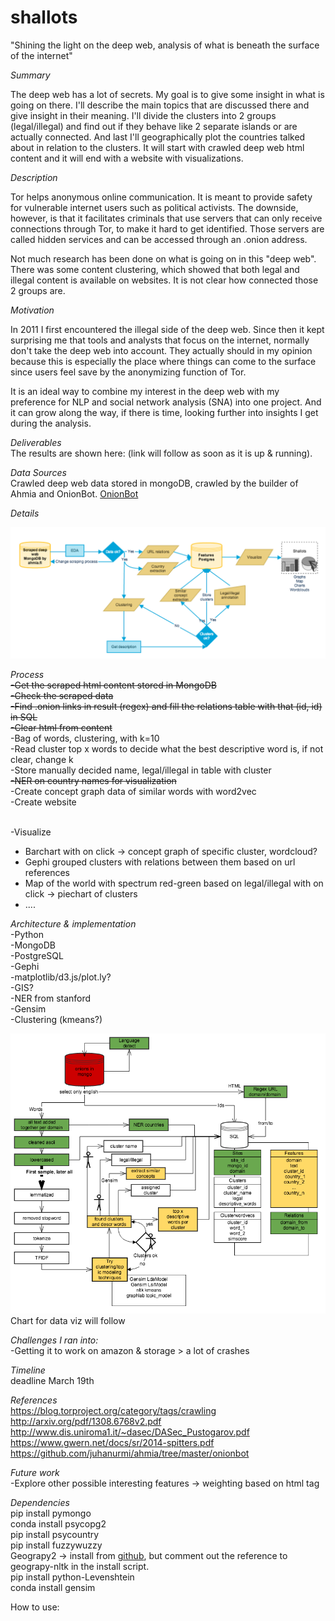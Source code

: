 # shallots

"Shining the light on the deep web, analysis of what is beneath the surface of the internet"

<i>Summary</i>

The deep web has a lot of secrets. My goal is to give some insight in what is going on there. I'll describe the main topics that are discussed there and give insight in their meaning. I'll divide the clusters into 2 groups (legal/illegal) and find out if they behave like 2 separate islands or are actually connected. And last I'll geographically plot the countries talked about in relation to the clusters. It will start with crawled deep web html content and it will end with a website with visualizations. 

<i>Description</i>

Tor helps anonymous online communication. It is meant to provide safety for vulnerable internet users such as political activists. The downside, however, is that it facilitates criminals that use servers that can only receive connections through Tor, to make it hard to get identified. Those servers are called hidden services and can be accessed through an .onion address. 

Not much research has been done on what is going on in this "deep web". There was some content clustering, which showed that both legal and illegal content is available on websites. It is not clear how connected those 2 groups are. 

<i>Motivation</i>

In 2011 I first encountered the illegal side of the deep web. Since then it kept surprising me that tools and analysts that focus on the internet, normally don't take the deep web into account. They actually should in my opinion because this is especially the place where things can come to the surface since users feel save by the anonymizing function of Tor. 

It is an ideal way to combine my interest in the deep web with my preference for NLP and social network analysis (SNA) into one project. And it can grow along the way, if there is time, looking further into insights I get during the analysis.

<i>Deliverables</i><br>
The results are shown here: (link will follow as soon as it is up & running). 

<i>Data Sources</i><br>
Crawled deep web data stored in mongoDB, crawled by the builder of Ahmia and OnionBot.
<a href=https://github.com/juhanurmi/ahmia/tree/master/onionbot>OnionBot</a>

<i>Details</i>

<img src='images/projectplan.png' width = 800>

<i>Process</i>
<br><s>-Get the scraped html content stored in MongoDB</s>
<br><s>-Check the scraped data</s>
<br><s>-Find .onion links in result (regex) and fill the relations table with that (id, id) in SQL</s>
<br><s>-Clear html from content</s>
<br>-Bag of words, clustering, with k=10
<br>-Read cluster top x words to decide what the best descriptive word is, if not clear, change k
<br>-Store manually decided name, legal/illegal in table with cluster
<br><s>-NER on country names for visualization</s>
<br>-Create concept graph data of similar words with word2vec
<br>-Create website 

<br>-Visualize 
<ul>
<li>Barchart with on click -> concept graph of specific cluster, wordcloud?</li>
<li>Gephi grouped clusters with relations between them based on url references</li>
<li>Map of the world with spectrum red-green based on legal/illegal with on click -> piechart of clusters</li>
<li>.... </li>
</ul>


<i>Architecture & implementation</i>
<br>-Python
<br>-MongoDB
<br>-PostgreSQL
<br>-Gephi
<br>-matplotlib/d3.js/plot.ly?
<br>-GIS?
<br>-NER from stanford
<br>-Gensim
<br>-Clustering (kmeans?)

<img src='images/dataflow.png' width=800>
<br>Chart for data viz will follow

<i>Challenges I ran into:</i>
<br>-Getting it to work on amazon & storage > a lot of crashes

<i>Timeline</i>
<br>deadline March 19th

<i>References</i>
<br>https://blog.torproject.org/category/tags/crawling 
<br>http://arxiv.org/pdf/1308.6768v2.pdf
<br>http://www.dis.uniroma1.it/~dasec/DASec_Pustogarov.pdf
<br>https://www.gwern.net/docs/sr/2014-spitters.pdf
<br>https://github.com/juhanurmi/ahmia/tree/master/onionbot

<i>Future work</i>
<br>-Explore other possible interesting features -> weighting based on html tag

<i>Dependencies</i>
<br>pip install pymongo
<br>conda install psycopg2
<br>pip install psycountry
<br>pip install fuzzywuzzy
<br>Geograpy2 -> install from <a href=https://github.com/Corollarium/geograpy2>github</a>, but comment out the reference to geograpy-nltk in the install script. 
<br>pip install python-Levenshtein
<br>conda install gensim

How to use: 
